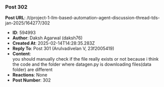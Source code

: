 ### Post 302
**Post URL**: /t/project-1-llm-based-automation-agent-discussion-thread-tds-jan-2025/164277/302
- **ID**: 594993
- **Author**: Daksh Agarwal (daksh76)
- **Created At**: 2025-02-14T14:28:35.283Z
- **Reply To**: Post 301 (Arulvadivelan V, 23f2005419)
- **Content**:  
  you should manually check if the file really exists or not because i think the code and the folder where datagen.py is downloading files(data folder) are different
- **Reactions**: None
- **Post Number**: 302

